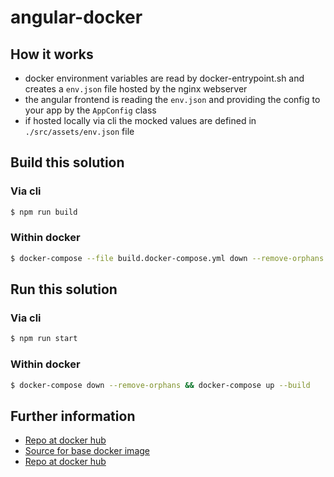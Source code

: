 # angular-docker

## How it works

* docker environment variables are read by docker-entrypoint.sh and creates a `env.json` file hosted by the nginx webserver
* the angular frontend is reading the `env.json` and providing the config to your app by the `AppConfig` class
* if hosted locally via cli the mocked values are defined in `./src/assets/env.json` file

## Build this solution

### Via cli

```bash
$ npm run build
```

### Within docker

```bash
$ docker-compose --file build.docker-compose.yml down --remove-orphans && docker-compose --file build.docker-compose.yml up --build 
```

## Run this solution

### Via cli

```bash
$ npm run start
```

### Within docker

```bash
$ docker-compose down --remove-orphans && docker-compose up --build
```

## Further information

* [Repo at docker hub](https://hub.docker.com/r/adorsys/angular-docker-example/)
* [Source for base docker image](https://github.com/adorsys/dockerhub-pipeline-images/tree/master/nginx)
* [Repo at docker hub](https://hub.docker.com/r/adorsys/nginx/)
